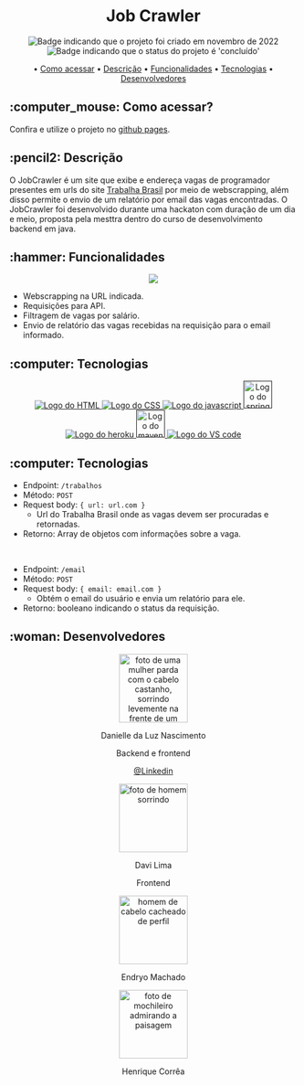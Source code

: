 <h1 align="center">Job Crawler</h1>

<p align="center">
    <img alt="Badge indicando que o projeto foi criado em novembro de 2022" src="https://img.shields.io/badge/Data%20de%20cria%C3%A7%C3%A3o-Novembro%2F2022-blue">
    <img alt="Badge indicando que o status do projeto é 'concluído'" src="https://img.shields.io/badge/Status-Concluído-green">
</p>

<p align="center">
    • <a href="#Como acessar">Como acessar</a>
    • <a href="#descricao">Descrição</a>
    • <a href="#funcionalidades">Funcionalidades</a>
    • <a href="#tecnologias">Tecnologias</a>
    • <a href="#Desenvolvedora">Desenvolvedores</a>
</p>

<h2 id="Como acessar"> :computer_mouse: Como acessar?</h2>

Confira e utilize o projeto no <a href="https://danielle-luz.github.io/Job-Crawler/">github pages</a>.


<h2 id="descricao">:pencil2: Descrição</h2>
O JobCrawler é um site que exibe e endereça vagas de programador presentes em urls do site <a href="https://www.trabalhabrasil.com.br/">Trabalha Brasil</a> por meio de webscrapping, além disso permite o envio de um relatório por email das vagas encontradas.
O JobCrawler foi desenvolvido durante uma hackaton com duração de um dia e meio, proposta pela mesttra dentro do curso de desenvolvimento backend em java.

<h2 id="funcionalidades">:hammer: Funcionalidades</h2>
<div align=center>
    <img src="src/img/readme/kenbazar.gif">
</div>

- Webscrapping na URL indicada.
- Requisições para API.
- Filtragem de vagas por salário.
- Envio de relatório das vagas recebidas na requisição para o email informado.


<h2 id="tecnologias">:computer: Tecnologias</h2>
<p align="center">
    <a href="https://www.w3.org/html/">
    <img alt="Logo do HTML" src="https://img.icons8.com/color/48/000000/html-5--v1.png">
  </a>
  <a href="https://www.w3.org/Style/CSS/Overview.en.html">
    <img alt="Logo do CSS" src="https://img.icons8.com/color/48/000000/css3.png">
  </a>
  <a href="https://www.javascript.com/">
    <img alt="Logo do javascript" src="https://img.icons8.com/color/48/000000/javascript--v1.png">
  </a>
  <a href="">
    <img alt="Logo do spring boot" width=50 height=48 src="https://devkico.itexto.com.br/wp-content/uploads/2014/08/spring-boot-project-logo.png">
  </a>
  <a href="">
    <img alt="Logo do heroku" src="https://img.icons8.com/color/48/000000/heroku--v1.png">
  </a>
  <a href="">
    <img alt="Logo do maven"  width=50 height=48  src="https://upload.wikimedia.org/wikipedia/commons/thumb/7/7e/Apache_Feather_Logo.svg/640px-Apache_Feather_Logo.svg.png">
  </a>
  <a href="https://code.visualstudio.com/">
    <img alt="Logo do VS code" src="https://img.icons8.com/color/48/000000/visual-studio-code-2019.png">
  </a>
</p>

<h2 id="tecnologias">:computer: Tecnologias</h2>

* Endpoint: `/trabalhos`
* Método: `POST`
* Request body: `{ url: url.com }`
  * Url do Trabalha Brasil onde as vagas devem ser procuradas e retornadas.
* Retorno: Array de objetos com informações sobre a vaga.

<br>


* Endpoint: `/email`
* Método: `POST`
* Request body: `{ email: email.com }`
  * Obtém o email do usuário e envia um relatório para ele.
* Retorno: booleano indicando o status da requisição.

<h2 id="Desenvolvedora">:woman: Desenvolvedores</h2>

<p align="center">
  <a href="https://github.com/Danielle-Luz">
    <img width="120px" src="https://avatars.githubusercontent.com/u/99164019?v=4" alt="foto de uma mulher parda com o cabelo castanho, sorrindo levemente na frente de um fundo verde com bits">
  </a>
</p>

<p align="center">
Danielle da Luz Nascimento
</p>

<p align="center">
Backend e frontend
</p>

<p align="center">
<a href="https://www.linkedin.com/in/danielle-da-luz-nascimento/">@Linkedin</a>
</p>

<p align="center">
  <a href="https://github.com/Davi64Lima">
    <img width="120px" src="https://avatars.githubusercontent.com/u/102451543?v=4" alt="foto de homem sorrindo">
  </a>
</p>

<p align="center">
Davi Lima
</p>

<p align="center">
Frontend
</p>

<p align="center">
  <a href="https://github.com/EndryoMachado">
    <img width="120px" src="https://avatars.githubusercontent.com/u/89991280?v=4" alt="homem de cabelo cacheado de perfil">
  </a>
</p>

<p align="center">
Endryo Machado
</p>

<p align="center">
  <a href="https://github.com/NorsteinH">
    <img width="120px" src="https://avatars.githubusercontent.com/u/117535251?v=4" alt="foto de mochileiro admirando a paisagem">
  </a>
</p>

<p align="center">
Henrique Corrêa
</p>

